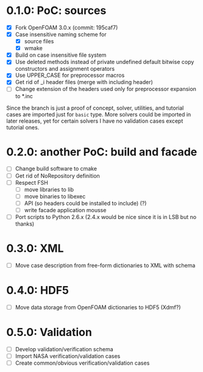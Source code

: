 # 0.1.0: PoC: sources

  - [X] Fork OpenFOAM 3.0.x (commit: 195caf7)
  - [X] Case insensitive naming scheme for
      - [X] source files
      - [X] wmake
  - [X] Build on case insensitive file system
  - [X] Use deleted methods instead of private undefined default bitwise copy
  constructors and assignment operators
  - [X] Use UPPER\_CASE for preprocessor macros
  - [X] Get rid of \_i header files (merge with including header)
  - [ ] Change extension of the headers used only for preprocessor expansion to
  \*.inc

Since the branch is just a proof of concept, solver, utilities, and tutorial
cases are imported just for `basic` type. More solvers could be imported in
later releases, yet for certain solvers I have no validation cases except
tutorial ones.

# 0.2.0: another PoC: build and facade

  - [ ] Change build software to cmake
  - [ ] Get rid of NoRepository definition
  - [ ] Respect FSH
      - [ ] move libraries to lib
      - [ ] move binaries to libexec
      - [ ] API (so headers could be installed to include) (?)
      - [ ] write facade application mousse
  - [ ] Port scripts to Python 2.6.x (2.4.x would be nice since it is in LSB
  but no thanks)

# 0.3.0: XML

  - [ ] Move case description from free-form dictionaries to XML with schema

# 0.4.0: HDF5

  - [ ] Move data storage from OpenFOAM dictionaries to HDF5 (Xdmf?)

# 0.5.0: Validation

  - [ ] Develop validation/verification schema
  - [ ] Import NASA verification/validation cases
  - [ ] Create common/obvious verification/validation cases
